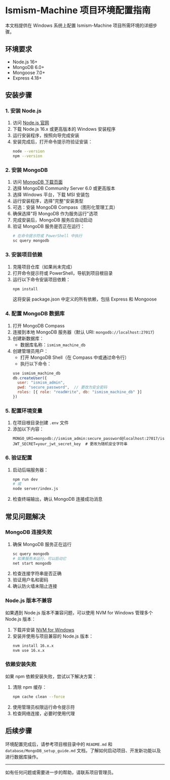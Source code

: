 # Ismism-Machine 项目环境配置指南

本文档提供在 Windows 系统上配置 Ismism-Machine 项目所需环境的详细步骤。

## 环境要求

- Node.js 16+ 
- MongoDB 6.0+
- Mongoose 7.0+
- Express 4.18+

## 安装步骤

### 1. 安装 Node.js

1. 访问 [Node.js 官网](https://nodejs.org/)
2. 下载 Node.js 16.x 或更高版本的 Windows 安装程序
3. 运行安装程序，按照向导完成安装
4. 安装完成后，打开命令提示符验证安装：
   ```bash
   node --version
   npm --version
   ```

### 2. 安装 MongoDB

1. 访问 [MongoDB 下载页面](https://www.mongodb.com/try/download/community)
2. 选择 MongoDB Community Server 6.0 或更高版本
3. 选择 Windows 平台，下载 MSI 安装包
4. 运行安装程序，选择"完整"安装类型
5. 可选：安装 MongoDB Compass（图形化管理工具）
6. 确保选择"将 MongoDB 作为服务运行"选项
7. 完成安装后，MongoDB 服务应自动启动
8. 验证 MongoDB 服务是否正在运行：
   ```bash
   # 在命令提示符或 PowerShell 中执行
   sc query mongodb
   ```

### 3. 安装项目依赖

1. 克隆项目仓库（如果尚未完成）
2. 打开命令提示符或 PowerShell，导航到项目根目录
3. 运行以下命令安装项目依赖：
   ```bash
   npm install
   ```
   这将安装 package.json 中定义的所有依赖，包括 Express 和 Mongoose

### 4. 配置 MongoDB 数据库

1. 打开 MongoDB Compass
2. 连接到本地 MongoDB 服务器（默认 URI: `mongodb://localhost:27017`）
3. 创建新数据库：
   - 数据库名称：`ismism_machine_db`
4. 创建管理员用户：
   - 打开 MongoDB Shell（在 Compass 中或通过命令行）
   - 执行以下命令：
   ```javascript
   use ismism_machine_db
   db.createUser({
     user: "ismism_admin",
     pwd: "secure_password",  // 更改为安全密码
     roles: [{ role: "readWrite", db: "ismism_machine_db" }]
   })
   ```

### 5. 配置环境变量

1. 在项目根目录创建 `.env` 文件
2. 添加以下内容：
   ```
   MONGO_URI=mongodb://ismism_admin:secure_password@localhost:27017/ismism_machine_db
   JWT_SECRET=your_jwt_secret_key  # 更改为随机安全字符串
   ```

### 6. 验证配置

1. 启动后端服务器：
   ```bash
   npm run dev
   # 或
   node server/index.js
   ```
2. 检查终端输出，确认 MongoDB 连接成功消息

## 常见问题解决

### MongoDB 连接失败

1. 确保 MongoDB 服务正在运行
   ```bash
   sc query mongodb
   # 如果服务未运行，可以启动它
   net start mongodb
   ```
2. 检查连接字符串是否正确
3. 验证用户名和密码
4. 确认防火墙未阻止连接

### Node.js 版本不兼容

如果遇到 Node.js 版本不兼容问题，可以使用 NVM for Windows 管理多个 Node.js 版本：

1. 下载并安装 [NVM for Windows](https://github.com/coreybutler/nvm-windows/releases)
2. 安装并使用与项目兼容的 Node.js 版本：
   ```bash
   nvm install 16.x.x
   nvm use 16.x.x
   ```

### 依赖安装失败

如果 npm 依赖安装失败，尝试以下解决方案：

1. 清除 npm 缓存：
   ```bash
   npm cache clean --force
   ```
2. 使用管理员权限运行命令提示符
3. 检查网络连接，必要时使用代理

## 后续步骤

环境配置完成后，请参考项目根目录中的 `README.md` 和 `database/MongoDB_setup_guide.md` 文档，了解如何启动项目、开发新功能以及进行数据库操作。

---

如有任何问题或需要进一步的帮助，请联系项目管理员。 